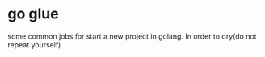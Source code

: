 # go glue

some common jobs for start a new project in golang.
In order to dry(do not repeat yourself)
